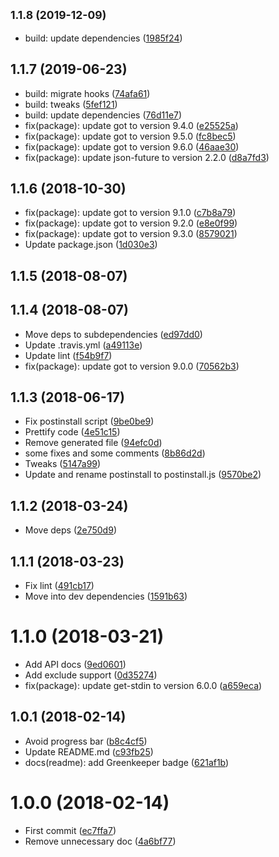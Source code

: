 ## <small>1.1.8 (2019-12-09)</small>

* build: update dependencies ([1985f24](https://github.com/Kikobeats/is-tracking-domain/commit/1985f24))



<a name="1.1.7"></a>
## 1.1.7 (2019-06-23)

* build: migrate hooks ([74afa61](https://github.com/Kikobeats/is-tracking-domain/commit/74afa61))
* build: tweaks ([5fef121](https://github.com/Kikobeats/is-tracking-domain/commit/5fef121))
* build: update dependencies ([76d11e7](https://github.com/Kikobeats/is-tracking-domain/commit/76d11e7))
* fix(package): update got to version 9.4.0 ([e25525a](https://github.com/Kikobeats/is-tracking-domain/commit/e25525a))
* fix(package): update got to version 9.5.0 ([fc8bec5](https://github.com/Kikobeats/is-tracking-domain/commit/fc8bec5))
* fix(package): update got to version 9.6.0 ([46aae30](https://github.com/Kikobeats/is-tracking-domain/commit/46aae30))
* fix(package): update json-future to version 2.2.0 ([d8a7fd3](https://github.com/Kikobeats/is-tracking-domain/commit/d8a7fd3))



<a name="1.1.6"></a>
## 1.1.6 (2018-10-30)

* fix(package): update got to version 9.1.0 ([c7b8a79](https://github.com/Kikobeats/is-tracking-domain/commit/c7b8a79))
* fix(package): update got to version 9.2.0 ([e8e0f99](https://github.com/Kikobeats/is-tracking-domain/commit/e8e0f99))
* fix(package): update got to version 9.3.0 ([8579021](https://github.com/Kikobeats/is-tracking-domain/commit/8579021))
* Update package.json ([1d030e3](https://github.com/Kikobeats/is-tracking-domain/commit/1d030e3))



<a name="1.1.5"></a>
## 1.1.5 (2018-08-07)




<a name="1.1.4"></a>
## 1.1.4 (2018-08-07)

* Move deps to subdependencies ([ed97dd0](https://github.com/Kikobeats/is-tracking-domain/commit/ed97dd0))
* Update .travis.yml ([a49113e](https://github.com/Kikobeats/is-tracking-domain/commit/a49113e))
* Update lint ([f54b9f7](https://github.com/Kikobeats/is-tracking-domain/commit/f54b9f7))
* fix(package): update got to version 9.0.0 ([70562b3](https://github.com/Kikobeats/is-tracking-domain/commit/70562b3))



<a name="1.1.3"></a>
## 1.1.3 (2018-06-17)

* Fix postinstall script ([9be0be9](https://github.com/Kikobeats/is-tracking-domain/commit/9be0be9))
* Prettify code ([4e51c15](https://github.com/Kikobeats/is-tracking-domain/commit/4e51c15))
* Remove generated file ([94efc0d](https://github.com/Kikobeats/is-tracking-domain/commit/94efc0d))
* some fixes and some comments ([8b86d2d](https://github.com/Kikobeats/is-tracking-domain/commit/8b86d2d))
* Tweaks ([5147a99](https://github.com/Kikobeats/is-tracking-domain/commit/5147a99))
* Update and rename postinstall to postinstall.js ([9570be2](https://github.com/Kikobeats/is-tracking-domain/commit/9570be2))



<a name="1.1.2"></a>
## 1.1.2 (2018-03-24)

* Move deps ([2e750d9](https://github.com/Kikobeats/is-tracking-domain/commit/2e750d9))



<a name="1.1.1"></a>
## 1.1.1 (2018-03-23)

* Fix lint ([491cb17](https://github.com/Kikobeats/is-tracking-domain/commit/491cb17))
* Move into dev dependencies ([1591b63](https://github.com/Kikobeats/is-tracking-domain/commit/1591b63))



<a name="1.1.0"></a>
# 1.1.0 (2018-03-21)

* Add API docs ([9ed0601](https://github.com/Kikobeats/is-tracking-domain/commit/9ed0601))
* Add exclude support ([0d35274](https://github.com/Kikobeats/is-tracking-domain/commit/0d35274))
* fix(package): update get-stdin to version 6.0.0 ([a659eca](https://github.com/Kikobeats/is-tracking-domain/commit/a659eca))



<a name="1.0.1"></a>
## 1.0.1 (2018-02-14)

* Avoid progress bar ([b8c4cf5](https://github.com/Kikobeats/is-tracking-domain/commit/b8c4cf5))
* Update README.md ([c93fb25](https://github.com/Kikobeats/is-tracking-domain/commit/c93fb25))
* docs(readme): add Greenkeeper badge ([621af1b](https://github.com/Kikobeats/is-tracking-domain/commit/621af1b))



<a name="1.0.0"></a>
# 1.0.0 (2018-02-14)

* First commit ([ec7ffa7](https://github.com/Kikobeats/is-tracking-domain/commit/ec7ffa7))
* Remove unnecessary doc ([4a6bf77](https://github.com/Kikobeats/is-tracking-domain/commit/4a6bf77))



